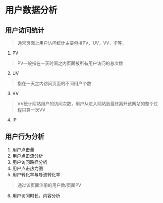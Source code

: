 # 用户数据分析

## 用户访问统计
> 通常页面上用户访问统计主要包括PV，UV，VV，IP等。
1. PV
> PV一般指在一天时间之内页面被所有用户访问的总次数
2. UV
> 指在一天之内访问页面的不同用户个数
3. VV
> VV统计网站用户的访问次数，用户从进入网站到最终离开该网站的整个过程只算一次VV
4. IP
## 用户行为分析
1. 用户点击量
2. 用户点击流分析
3. 用户访问路径分析
4. 用户点击热力图
5. 用户转化率与导流转化率
> 通过该页面注册的用户数/页面PV
6. 用户访问时长，内容分析
